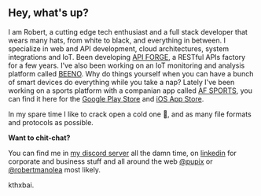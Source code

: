 ## Hey, what's up?

I am Robert, a cutting edge tech enthusiast and a full stack developer that wears many hats, from white to black, and everything in between. I specialize in web and API development, cloud architectures, system integrations and IoT. Been developing [API FORGE](https://apiforge.it), a RESTful APIs factory for a few years. I've also been working on an IoT monitoring and analysis platform called [BEENO](https://beeno.it/contact). Why do things yourself when you can have a bunch of smart devices do everything while you take a nap? Lately I've been working on a sports platform with a companian app called [AF SPORTS](https://apiforge.it/sports), you can find it here for the [Google Play Store](https://play.google.com/store/apps/details?id=com.apiforge.sports) and [iOS App Store](https://apps.apple.com/it/app/af-sports/id6736469217?platform=iphone).

In my spare time I like to crack open a cold one 🍺, and as many file formats and protocols as possible.

**Want to chit-chat?**

You can find me in [my discord server](https://discord.gg/HZ9fQeBeZS) all the damn time, on [linkedin](https://www.linkedin.com/in/robert-manolea/) for corporate and business stuff and all around the web [@pupix](https://www.google.com/search?q=%40pupix) or [@robertmanolea](https://www.google.com/search?q=%40robertmanolea) most likely.

kthxbai.
